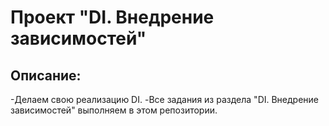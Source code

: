 # Проект "DI. Внедрение зависимостей"

## Описание: 
-Делаем свою реализацию DI.
-Все задания из раздела "DI. Внедрение зависимостей" выполняем в этом репозитории.
